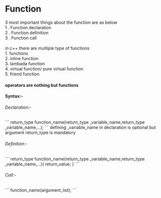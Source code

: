<h1> Function</h1>
3 most important things about the function are as below</br>
1 . Function declaration</br>
2 . Function definition</br>
3 . Function call</br>
</br>
in c++ there are multiple type of functions</br>
1. functions</br>
2. inline function </br>
3. lambada function</br>
4. virtual function/ pure virtual function</br>
5. friend function </br>

<h4><b>operators are nothing but functions</b></h4>
<h4>Syntax:-</h4>
<h6>Declaration:-</h6>
```
return_type function_name(return_type _variable_name,return_type _variable_name,...);
```
defining _variable_name in declaration is optional but argument return_type is mandatory</br>  
<h6>Definition:-</h6>
```
return_type function_name(return_type _variable_name,return_type _variable_name,...){
  return_value;
}
```
<h6>Call:-</h6>
```
function_name(argument_list);
```
<div>
